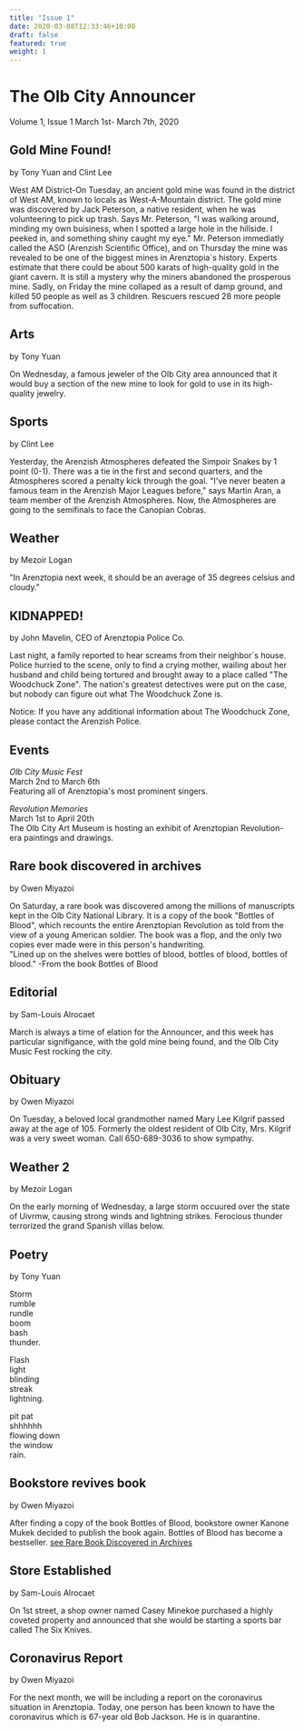 ```yaml
---
title: "Issue 1"
date: 2020-03-08T12:33:46+10:00
draft: false
featured: true
weight: 1
---
```


# The Olb City Announcer
Volume 1, Issue 1
March 1st- March 7th, 2020

## Gold Mine Found!
by Tony Yuan and Clint Lee

West AM District-On Tuesday, an ancient gold mine was found in the district of West AM, known to locals as West-A-Mountain district. The gold mine was discovered by Jack Peterson, a native resident, when he was volunteering to pick up trash. Says Mr. Peterson, "I was walking around, minding my own buisiness, when I spotted a large hole in the hillside. I peeked in, and something shiny caught my eye." Mr. Peterson immediatly called the ASO (Arenzish Scientific Office), and on Thursday the mine was revealed to be one of the biggest mines in Arenztopia´s history. Experts estimate that there could be about 500 karats of high-quality gold in the giant cavern. It is still a mystery why the miners abandoned the prosperous mine. Sadly, on Friday the mine collaped as a result of damp ground, and killed 50 people as well as 3 children. Rescuers rescued 28 more people from suffocation.

## Arts
by Tony Yuan

On Wednesday, a famous jeweler of the Olb City area announced that it would buy a section of the new mine to look for gold to use in its high-quality jewelry.

## Sports
by Clint Lee 

Yesterday, the Arenzish Atmospheres defeated the Simpoir Snakes by 1 point (0-1). There was a tie in the first and second quarters, and the Atmospheres scored a penalty kick through the goal. "I've never beaten a famous team in the Arenzish Major Leagues before," says Martin Aran, a team member of the Arenzish Atmospheres. Now, the Atmospheres are going to the semifinals to face the Canopian Cobras.

## Weather
by Mezoir Logan 

"In Arenztopia next week, it should be an average of 35 degrees celsius and cloudy."

## KIDNAPPED!
by John Mavelin, CEO of Arenztopia Police Co.

Last night, a family reported to hear screams from their neighbor´s house. Police hurried to the scene, only to find a crying mother, wailing about her husband and child being tortured and brought away to a place called "The Woodchuck Zone". The nation's greatest detectives were put on the case, but nobody can figure out what The Woodchuck Zone is.

Notice: If you have any additional information about The Woodchuck Zone, please contact the Arenzish Police.

## Events

*Olb City Music Fest*  
March 2nd to March 6th  
Featuring all of Arenztopia's most prominent singers.

*Revolution Memories*  
March 1st to April 20th  
The Olb City Art Museum is hosting an exhibit of Arenztopian Revolution-era paintings and drawings.

## Rare book discovered in archives
by Owen Miyazoi

On Saturday, a rare book was discovered among the millions of manuscripts kept in the Olb City National Library. It is a copy of the book "Bottles of Blood", which recounts the entire Arenztopian Revolution as told from the view of a young American soldier. The book was a flop, and the only two copies ever made were in this person's handwriting.   
"Lined up on the shelves were bottles of blood, bottles of blood, bottles of blood."
-From the book Bottles of Blood

## Editorial
by Sam-Louis Alrocaet

March is always a time of elation for the Announcer, and this week has particular signifigance, with the gold mine being found, and the Olb City Music Fest rocking the city.

## Obituary
by Owen Miyazoi

On Tuesday, a beloved local grandmother named Mary Lee Kilgrif passed away at the age of 105. Formerly the oldest resident of Olb City, Mrs. Kilgrif was a very sweet woman. Call 650-689-3036 to show sympathy.

## Weather 2
by Mezoir Logan

On the early morning of Wednesday, a large storm occuured over the state of Uivrmw, causing strong winds and lightning strikes. Ferocious thunder terrorized the grand Spanish villas below.

## Poetry 
by Tony Yuan 

Storm  
rumble  
rundle  
boom  
bash  
thunder.

Flash  
light  
blinding  
streak  
lightning.

pit pat  
shhhhhh  
flowing down  
the window  
rain.

## Bookstore revives book
by Owen Miyazoi

After finding a copy of the book Bottles of Blood, bookstore owner Kanone Mukek decided to publish the book again. Bottles of Blood has become a bestseller. [see Rare Book Discovered in Archives](#rare-book-discovered-in-archives)

## Store Established
by Sam-Louis Alrocaet

On 1st street, a shop owner named Casey Minekoe purchased a highly coveted property and announced that she would be starting a sports bar called The Six Knives.

## Coronavirus Report
by Owen Miyazoi

For the next month, we will be including a report on the coronavirus situation in Arenztopia. Today, one person has been known to have the coronavirus which is 67-year old Bob Jackson. He is in quarantine.
                     
